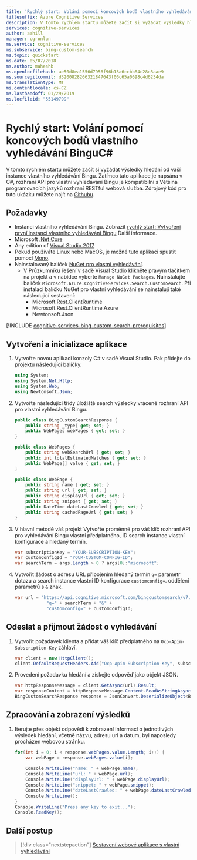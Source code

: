 ```yaml
---
title: 'Rychlý start: Volání pomocí koncových bodů vlastního vyhledávání Bingu C# | Dokumentace Microsoftu'
titlesuffix: Azure Cognitive Services
description: V tomto rychlém startu můžete začít si vyžádat výsledky hledání od vaší instance vlastního vyhledávání Bingu ve C#.
services: cognitive-services
author: aahill
manager: cgronlun
ms.service: cognitive-services
ms.subservice: bing-custom-search
ms.topic: quickstart
ms.date: 05/07/2018
ms.author: maheshb
ms.openlocfilehash: ae50d8ea1556d7956f96b13a6ccbb84c28e8aae9
ms.sourcegitcommit: d3200828266321847643f06c65a0698c4d6234da
ms.translationtype: MT
ms.contentlocale: cs-CZ
ms.lasthandoff: 01/29/2019
ms.locfileid: "55149799"
---
```

# <a name="quickstart-call-your-bing-custom-search-endpoint-using-c"></a>Rychlý start: Volání pomocí koncových bodů vlastního vyhledávání BinguC# 

V tomto rychlém startu můžete začít si vyžádat výsledky hledání od vaší instance vlastního vyhledávání Bingu. Zatímco tato aplikace je napsána v C#, rozhraní API pro vlastní vyhledávání Bingu je kompatibilní s Většina programovacích jazyků rozhraní RESTful webová služba. Zdrojový kód pro tuto ukázku můžete najít na [Githubu](https://github.com/Azure-Samples/cognitive-services-REST-api-samples/blob/master/dotnet/Search/BingCustomSearchv7.cs).

## <a name="prerequisites"></a>Požadavky

- Instanci vlastního vyhledávání Bingu. Zobrazit [rychlý start: Vytvoření první instanci vlastního vyhledávání Bingu](quick-start.md) Další informace.
- Microsoft [.Net Core](https://www.microsoft.com/net/download/core)
- Any edition of [Visual Studio 2017](https://www.visualstudio.com/downloads/)
- Pokud používáte Linux nebo MacOS, je možné tuto aplikaci spustit pomocí [Mono](http://www.mono-project.com/).
- Nainstalovaný balíček [NuGet pro vlastní vyhledávání](https://www.nuget.org/packages/Microsoft.Azure.CognitiveServices.Search.CustomSearch/1.2.0). 
    - V Průzkumníku řešení v sadě Visual Studio klikněte pravým tlačítkem na projekt a v nabídce vyberte `Manage NuGet Packages`. Nainstalujte balíček `Microsoft.Azure.CognitiveServices.Search.CustomSearch`. Při instalaci balíčku NuGet pro vlastní vyhledávání se nainstalují také následující sestavení:
        - Microsoft.Rest.ClientRuntime
        - Microsoft.Rest.ClientRuntime.Azure
        - Newtonsoft.Json

[!INCLUDE [cognitive-services-bing-custom-search-prerequisites](../../../includes/cognitive-services-bing-custom-search-signup-requirements.md)]

## <a name="create-and-initialize-the-application"></a>Vytvoření a inicializace aplikace

1. Vytvořte novou aplikaci konzoly C# v sadě Visual Studio. Pak přidejte do projektu následující balíčky.

    ```csharp
    using System;
    using System.Net.Http;
    using System.Web;
    using Newtonsoft.Json;
    ```

2. Vytvořte následující třídy úložiště search výsledky vrácené rozhraní API pro vlastní vyhledávání Bingu.

    ```csharp
    public class BingCustomSearchResponse {        
        public string _type{ get; set; }            
        public WebPages webPages { get; set; }
    }

    public class WebPages {
        public string webSearchUrl { get; set; }
        public int totalEstimatedMatches { get; set; }
        public WebPage[] value { get; set; }        
    }

    public class WebPage {
        public string name { get; set; }
        public string url { get; set; }
        public string displayUrl { get; set; }
        public string snippet { get; set; }
        public DateTime dateLastCrawled { get; set; }
        public string cachedPageUrl { get; set; }
    }
    ```

3. V hlavní metodě váš projekt Vytvořte proměnné pro váš klíč rozhraní API pro vyhledávání Bingu vlastní předplatného, ID search instance vlastní konfigurace a hledaný termín.

    ```csharp
    var subscriptionKey = "YOUR-SUBSCRIPTION-KEY";
    var customConfigId = "YOUR-CUSTOM-CONFIG-ID";
    var searchTerm = args.Length > 0 ? args[0]:"microsoft";
    ```

4. Vytvořit žádost o adresu URL připojením hledaný termín `q=` parametr dotazu a search instance vlastní ID konfigurace `customconfig=`. oddělení parametrů s `&` znak. 

    ```csharp
    var url = "https://api.cognitive.microsoft.com/bingcustomsearch/v7.0/search?" +
                "q=" + searchTerm + "&" +
                "customconfig=" + customConfigId;
    ```

## <a name="send-and-receive-a-search-request"></a>Odeslat a přijmout žádost o vyhledávání 

1. Vytvořit požadavek klienta a přidat váš klíč předplatného na `Ocp-Apim-Subscription-Key` záhlaví.

    ```csharp
    var client = new HttpClient();
    client.DefaultRequestHeaders.Add("Ocp-Apim-Subscription-Key", subscriptionKey);
    ```

2. Provedení požadavku hledání a získejte odpověď jako objekt JSON.

    ```csharp
    var httpResponseMessage = client.GetAsync(url).Result;
    var responseContent = httpResponseMessage.Content.ReadAsStringAsync().Result;
    BingCustomSearchResponse response = JsonConvert.DeserializeObject<BingCustomSearchResponse>(responseContent);
    ```
## <a name="process-and-view-the-results"></a>Zpracování a zobrazení výsledků

1. Iterujte přes objekt odpovědi k zobrazení informací o jednotlivých výsledek hledání, včetně názvu, adresu url a datum, byl naposledy procházen webovou stránku.

    ```csharp
    for(int i = 0; i < response.webPages.value.Length; i++) {                
        var webPage = response.webPages.value[i];
        
        Console.WriteLine("name: " + webPage.name);
        Console.WriteLine("url: " + webPage.url);                
        Console.WriteLine("displayUrl: " + webPage.displayUrl);
        Console.WriteLine("snippet: " + webPage.snippet);
        Console.WriteLine("dateLastCrawled: " + webPage.dateLastCrawled);
        Console.WriteLine();
    }
    Console.WriteLine("Press any key to exit...");
    Console.ReadKey();
    ```

## <a name="next-steps"></a>Další postup

> [!div class="nextstepaction"]
> [Sestavení webové aplikace s vlastní vyhledávání](./tutorials/custom-search-web-page.md)
